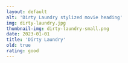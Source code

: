 ```yaml
---
layout: default
alt: 'Dirty Laundry stylized movie heading'
img: dirty-laundry.jpg
thumbnail-img: dirty-laundry-small.png
date: 2023-01-01
title: 'Dirty Laundry'
old: true
rating: good
---
```

